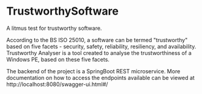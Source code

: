 # TrustworthySoftware
A litmus test for trustworthy software. 

According to the BS ISO 25010, a software can be termed "trustworthy" based on five facets - security, safety, reliability, resiliency, and availability.
Trustworthy Analyser is a tool created to analyse the trustworthiness of a Windows PE, based on these five facets.

The backend of the project is a SpringBoot REST microservice. 
More documentation on how to access the endpoints available can be viewed at http://localhost:8080/swagger-ui.html#/ 
